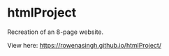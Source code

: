 # htmlProject
Recreation of an 8-page website.

View here:
https://rowenasingh.github.io/htmlProject/
